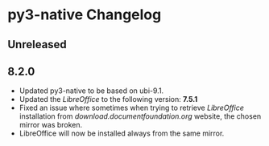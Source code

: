 # py3-native Changelog

## Unreleased

## 8.2.0
* Updated py3-native to be based on ubi-9.1.
* Updated the *LibreOffice* to the following version: **7.5.1**
* Fixed an issue where sometimes when trying to retrieve *LibreOffice* installation from *download.documentfoundation.org* website, the chosen mirror was broken.
* LibreOffice will now be installed always from the same mirror. 